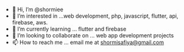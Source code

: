 - 👋 Hi, I’m @shormiee
- 👀 I’m interested in ...web development, php, javascript, flutter, api, firebase, aws. 
- 🌱 I’m currently learning ... flutter and firebase
- 💞️ I’m looking to collaborate on ... web app development projects 
- 📫 How to reach me ... email me at shormisafiya@gmail.com

<!---
shormiee/shormiee is a ✨ special ✨ repository because its `README.md` (this file) appears on your GitHub profile.
You can click the Preview link to take a look at your changes.
--->
